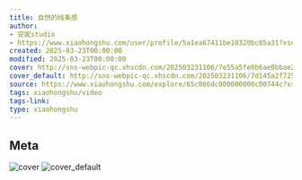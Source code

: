 ```yaml
---
title: 自然的线条感
author:
- 安妮studio
- https://www.xiaohongshu.com/user/profile/5a1ea67411be10320bc85a31?xsec_token=undefined
created: 2025-03-23T00:00:00
modified: 2025-03-23T00:00:00
cover: http://sns-webpic-qc.xhscdn.com/202503231106/7e55a5fe0b6ae0bbae24069f7e20ba38/1040g2sg30v1cpak5lg004a0014j78mhh52gu0k0!nc_n_webp_prv_1
cover_default: http://sns-webpic-qc.xhscdn.com/202503231106/7d145a2f725c3b2dc67bac94cf175a33/1040g2sg30v1cpak5lg004a0014j78mhh52gu0k0!nc_n_webp_mw_1
source: https://www.xiaohongshu.com/explore/65c866dc000000000c00744c?xsec_token=ABpq4phyNy2mWrivIs4FcM53g1IRprBMde7dP7lKMtr64=
tags: xiaohongshu/video
tags-link:
type: xiaohongshu
---
```


## Meta

![cover](http://sns-webpic-qc.xhscdn.com/202503231106/7e55a5fe0b6ae0bbae24069f7e20ba38/1040g2sg30v1cpak5lg004a0014j78mhh52gu0k0!nc_n_webp_prv_1)
![cover_default](http://sns-webpic-qc.xhscdn.com/202503231106/7d145a2f725c3b2dc67bac94cf175a33/1040g2sg30v1cpak5lg004a0014j78mhh52gu0k0!nc_n_webp_mw_1)
